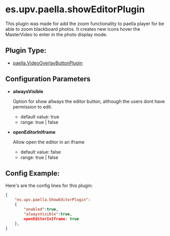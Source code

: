 # es.upv.paella.showEditorPlugin

This plugin was made for add the zoom functionality to paella player for be able to zoom blackboard photos. It creates new icons hover the MasterVideo to enter in the photo display mode.


## Plugin Type:
- [paella.VideoOverlayButtonPlugin](../developer/plugin_types.md)

## Configuration Parameters

* **alwaysVisible**

	Option for show allways the editor button, although the users dont have permission to edit.
	- default value: true
	- range: true | false

* **openEditorInIframe**

	Allow open the editor in an iframe
	- default value: false
	- range: true | false

## Config Example:

Here's are the config lines for this plugin:

```json
{
	"es.upv.paella.ShowEditorPlugin":
	{
		"enabled":true,
		"alwaysVisible":true,
		openEditorInIframe: true
	},
}
```
